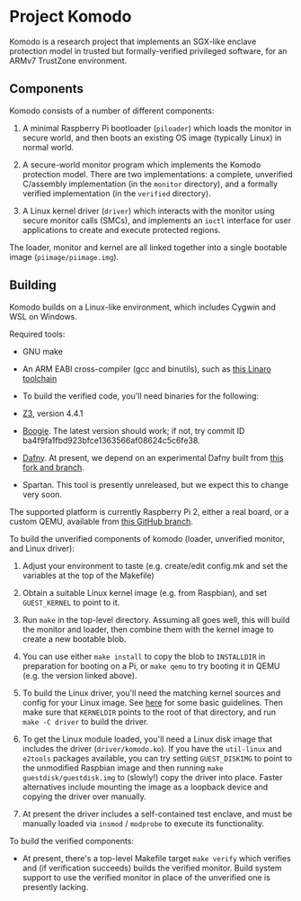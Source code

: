 Project Komodo
==============

Komodo is a research project that implements an SGX-like enclave
protection model in trusted but formally-verified privileged software,
for an ARMv7 TrustZone environment.

Components
----------

Komodo consists of a number of different components:

 1. A minimal Raspberry Pi bootloader (`piloader`) which loads the
    monitor in secure world, and then boots an existing OS image
    (typically Linux) in normal world.
 
 2. A secure-world monitor program which implements the Komodo
    protection model. There are two implementations: a complete, unverified
    C/assembly implementation (in the `monitor` directory), and a formally
    verified implementation (in the `verified` directory).
 
 3. A Linux kernel driver (`driver`) which interacts with the monitor
    using secure monitor calls (SMCs), and implements an `ioctl`
    interface for user applications to create and execute protected
    regions.

The loader, monitor and kernel are all linked together into a single
bootable image (`piimage/piimage.img`).

Building
--------

Komodo builds on a Linux-like environment, which includes Cygwin and
WSL on Windows.

Required tools:
 * GNU make

 * An ARM EABI cross-compiler (gcc and binutils), such as [this Linaro
   toolchain](http://releases.linaro.org/components/toolchain/binaries/4.9-2016.02/arm-eabi/)

 * To build the verified code, you'll need binaries for the following:
  * [Z3](https://github.com/Z3Prover/z3), version 4.4.1

  * [Boogie](https://github.com/boogie-org/boogie). The latest version
    should work; if not, try commit ID
    ba4f9fa1fbd923bfce1363566af08624c5c6fe38.

  * [Dafny](https://github.com/Microsoft/dafny). At present, we depend
    on an experimental Dafny built from [this fork and
    branch](https://github.com/Chris-Hawblitzel/dafny/commits/type-constraints).

  * Spartan. This tool is presently unreleased, but we expect this to
    change very soon.

The supported platform is currently Raspberry Pi 2, either a real
board, or a custom QEMU, available from [this GitHub
branch](https://github.com/0xabu/qemu/commits/raspi-tzkludges).

To build the unverified components of komodo (loader, unverified
monitor, and Linux driver):

 1. Adjust your environment to taste (e.g. create/edit config.mk and
    set the variables at the top of the Makefile)

 2. Obtain a suitable Linux kernel image (e.g. from Raspbian), and set
    `GUEST_KERNEL` to point to it.

 3. Run `make` in the top-level directory. Assuming all goes well,
    this will build the monitor and loader, then combine them with the
    kernel image to create a new bootable blob.

 4. You can use either `make install` to copy the blob to
    `INSTALLDIR` in preparation for booting on a Pi, or `make qemu`
    to try booting it in QEMU (e.g. the version linked above).

 5. To build the Linux driver, you'll need the matching kernel sources
    and config for your Linux image. See
    [here](https://www.raspberrypi.org/documentation/linux/kernel/building.md)
    for some basic guidelines. Then make sure that `KERNELDIR` points
    to the root of that directory, and run `make -C driver` to build the driver.

 6. To get the Linux module loaded, you'll need a Linux disk image
    that includes the driver (`driver/komodo.ko`). If you have the
    `util-linux` and `e2tools` packages available, you can try setting
    `GUEST_DISKIMG` to point to the unmodified Raspbian image and then
    running `make guestdisk/guestdisk.img` to (slowly!) copy the
    driver into place. Faster alternatives include mounting the image
    as a loopback device and copying the driver over manually.

 7. At present the driver includes a self-contained test enclave, and
    must be manually loaded via `insmod` / `modprobe` to execute its
    functionality.


To build the verified components:

 * At present, there's a top-level Makefile target `make verify` which
   verifies and (if verification succeeds) builds the verified
   monitor. Build system support to use the verified monitor in place
   of the unverified one is presently lacking.
